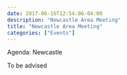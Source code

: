 ```yaml
---
date: 2017-06-16T12:54:06-04:00
description: "Newcastle Area Meeting"
title: "Newcastle Area Meeting"
categories: ["Events"]
---
```


Agenda: Newcastle

To be advised

